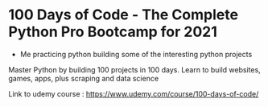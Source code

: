 # 100 Days of Code - The Complete Python Pro Bootcamp for 2021
- Me practicing python building some of the interesting python projects

Master Python by building 100 projects in 100 days. Learn to build websites, games, apps, plus scraping and data science

Link to udemy course : https://www.udemy.com/course/100-days-of-code/
